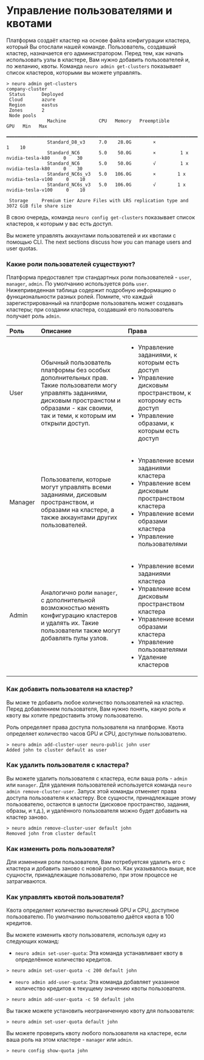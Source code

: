 # Управление пользователями и квотами

Платформа создаёт кластер на основе файла конфигурации кластера, который Вы отослали нашей команде. Пользователь, создавший кластер, назначается его администратором. Перед тем, как начать использовать узлы в кластере, Вам нужно добавить пользователей и, по желанию, квоты. Команда  `neuro admin get-clusters` показывает список кластеров, которыми вы можете управлять.

```text
> neuro admin get-clusters
company-cluster                                                                                      
 Status      Deployed                                                                              
 Cloud       azure                                                                                 
 Region      eastus                                                                                
 Zones       2                                                                                     
 Node pools                                                                                        
               Machine            CPU   Memory   Preemptible                     GPU   Min   Max   
              ━━━━━━━━━━━━━━━━━━━━━━━━━━━━━━━━━━━━━━━━━━━━━━━━━━━━━━━━━━━━━━━━━━━━━━━━━━━━━━━━━━━  
               Standard_D8_v3     7.0    28.0G        ×                                  1    10   
               Standard_NC6       5.0    50.0G        ×         1 x nvidia-tesla-k80     0    30   
               Standard_NC6       5.0    50.0G        √         1 x nvidia-tesla-k80     0    30   
               Standard_NC6s_v3   5.0   106.0G        ×        1 x nvidia-tesla-v100     0    10   
               Standard_NC6s_v3   5.0   106.0G        √        1 x nvidia-tesla-v100     0    10   
                                                                                                   
 Storage     Premium tier Azure Files with LRS replication type and 3072 GiB file share size       

```

В свою очередь, команда `neuro config get-clusters` показывает список кластеров, к которым у вас есть доступ.

Вы можете управлять аккаунтами пользователей и их квотами с помощью CLI. The next sections discuss how you can manage users and user quotas.

### Какие роли пользователей существуют?

Платформа предоставлет три стандартных роли пользователей - `user`, `manager`, `admin`. По умолчанию используется роль `user`. Нижеприведенная таблица содержит подробную информацию о функциональности разных ролей. Помните, что каждый зарегистрированный на платформе пользователь может создавать кластеры; при создании кластера, создавший его пользователь получает роль `admin`.

<table>
  <thead>
    <tr>
      <th style="text-align:left"><b>&#x420;&#x43E;&#x43B;&#x44C;</b>
      </th>
      <th style="text-align:left"><b>&#x41E;&#x43F;&#x438;&#x441;&#x430;&#x43D;&#x438;&#x435;</b>
      </th>
      <th style="text-align:left"><b>&#x41F;&#x440;&#x430;&#x432;&#x430;</b>
      </th>
    </tr>
  </thead>
  <tbody>
    <tr>
      <td style="text-align:left">User</td>
      <td style="text-align:left">&#x41E;&#x431;&#x44B;&#x447;&#x43D;&#x44B;&#x439; &#x43F;&#x43E;&#x43B;&#x44C;&#x437;&#x43E;&#x432;&#x430;&#x442;&#x435;&#x43B;&#x44C;
        &#x43F;&#x43B;&#x430;&#x442;&#x444;&#x43E;&#x440;&#x43C;&#x44B; &#x431;&#x435;&#x437;
        &#x43E;&#x441;&#x43E;&#x431;&#x44B;&#x445; &#x434;&#x43E;&#x43F;&#x43E;&#x43B;&#x43D;&#x438;&#x442;&#x435;&#x43B;&#x44C;&#x43D;&#x44B;&#x445;
        &#x43F;&#x440;&#x430;&#x432;. &#x422;&#x430;&#x43A;&#x438;&#x435; &#x43F;&#x43E;&#x43B;&#x44C;&#x437;&#x43E;&#x432;&#x430;&#x442;&#x435;&#x43B;&#x438;
        &#x43C;&#x43E;&#x433;&#x443; &#x443;&#x43F;&#x440;&#x430;&#x432;&#x43B;&#x44F;&#x442;&#x44C;
        &#x437;&#x430;&#x434;&#x430;&#x43D;&#x438;&#x44F;&#x43C;&#x438;, &#x434;&#x438;&#x441;&#x43A;&#x43E;&#x432;&#x44B;&#x43C;
        &#x43F;&#x440;&#x43E;&#x441;&#x442;&#x440;&#x430;&#x43D;&#x441;&#x442;&#x43E;&#x43C;
        &#x438; &#x43E;&#x431;&#x440;&#x430;&#x437;&#x430;&#x43C;&#x438; - &#x43A;&#x430;&#x43A;
        &#x441;&#x432;&#x43E;&#x438;&#x43C;&#x438;, &#x442;&#x430;&#x43A; &#x438;
        &#x442;&#x435;&#x43C;&#x438;, &#x43A; &#x43A;&#x43E;&#x442;&#x43E;&#x440;&#x44B;&#x43C;
        &#x438;&#x43C; &#x43E;&#x442;&#x43A;&#x440;&#x44B;&#x43B;&#x438; &#x434;&#x43E;&#x441;&#x442;&#x443;&#x43F;.</td>
      <td
      style="text-align:left">
        <ul>
          <li>&#x423;&#x43F;&#x440;&#x430;&#x432;&#x43B;&#x435;&#x43D;&#x438;&#x435;
            &#x437;&#x430;&#x434;&#x430;&#x43D;&#x438;&#x44F;&#x43C;&#x438;, &#x43A;
            &#x43A;&#x43E;&#x442;&#x43E;&#x440;&#x44B;&#x43C; &#x435;&#x441;&#x442;&#x44C;
            &#x434;&#x43E;&#x441;&#x442;&#x443;&#x43F;</li>
          <li>&#x423;&#x43F;&#x440;&#x430;&#x432;&#x43B;&#x435;&#x43D;&#x438;&#x435;
            &#x434;&#x438;&#x441;&#x43A;&#x43E;&#x432;&#x44B;&#x43C; &#x43F;&#x440;&#x43E;&#x441;&#x442;&#x440;&#x430;&#x43D;&#x441;&#x442;&#x432;&#x43E;&#x43C;,
            &#x43A; &#x43A;&#x43E;&#x442;&#x43E;&#x440;&#x43E;&#x43C;&#x443; &#x435;&#x441;&#x442;&#x44C;
            &#x434;&#x43E;&#x441;&#x442;&#x443;&#x43F;</li>
          <li>&#x423;&#x43F;&#x440;&#x430;&#x432;&#x43B;&#x435;&#x43D;&#x438;&#x435;
            &#x43E;&#x431;&#x440;&#x430;&#x437;&#x430;&#x43C;&#x438;, &#x43A; &#x43A;&#x43E;&#x442;&#x43E;&#x440;&#x44B;&#x43C;
            &#x435;&#x441;&#x442;&#x44C; &#x434;&#x43E;&#x441;&#x442;&#x443;&#x43F;</li>
        </ul>
        </td>
    </tr>
    <tr>
      <td style="text-align:left">Manager</td>
      <td style="text-align:left">&#x41F;&#x43E;&#x43B;&#x44C;&#x437;&#x43E;&#x432;&#x430;&#x442;&#x435;&#x43B;&#x438;,
        &#x43A;&#x43E;&#x442;&#x43E;&#x440;&#x44B;&#x435; &#x43C;&#x43E;&#x433;&#x443;&#x442;
        &#x443;&#x43F;&#x440;&#x430;&#x432;&#x43B;&#x44F;&#x442;&#x44C; &#x432;&#x441;&#x435;&#x43C;&#x438;
        &#x437;&#x430;&#x434;&#x430;&#x43D;&#x438;&#x44F;&#x43C;&#x438;, &#x434;&#x438;&#x441;&#x43A;&#x43E;&#x432;&#x44B;&#x43C;
        &#x43F;&#x440;&#x43E;&#x441;&#x442;&#x440;&#x430;&#x43D;&#x441;&#x442;&#x432;&#x43E;&#x43C;,
        &#x438; &#x43E;&#x431;&#x440;&#x430;&#x437;&#x430;&#x43C;&#x438; &#x43D;&#x430;
        &#x43A;&#x43B;&#x430;&#x441;&#x442;&#x435;&#x440;&#x435;, &#x430; &#x442;&#x430;&#x43A;&#x436;&#x435;
        &#x430;&#x43A;&#x43A;&#x430;&#x443;&#x43D;&#x442;&#x430;&#x43C;&#x438;
        &#x434;&#x440;&#x443;&#x433;&#x438;&#x445; &#x43F;&#x43E;&#x43B;&#x44C;&#x437;&#x43E;&#x432;&#x430;&#x442;&#x435;&#x43B;&#x435;&#x439;.</td>
      <td
      style="text-align:left">
        <ul>
          <li>&#x423;&#x43F;&#x440;&#x430;&#x432;&#x43B;&#x435;&#x43D;&#x438;&#x435;
            &#x432;&#x441;&#x435;&#x43C;&#x438; &#x437;&#x430;&#x434;&#x430;&#x43D;&#x438;&#x44F;&#x43C;&#x438;
            &#x43A;&#x43B;&#x430;&#x441;&#x442;&#x435;&#x440;&#x430;</li>
          <li>&#x423;&#x43F;&#x440;&#x430;&#x432;&#x43B;&#x435;&#x43D;&#x438;&#x435;
            &#x432;&#x441;&#x435;&#x43C; &#x434;&#x438;&#x441;&#x43A;&#x43E;&#x432;&#x44B;&#x43C;
            &#x43F;&#x440;&#x43E;&#x441;&#x442;&#x440;&#x430;&#x43D;&#x441;&#x442;&#x432;&#x43E;&#x43C;
            &#x43A;&#x43B;&#x430;&#x441;&#x442;&#x435;&#x440;&#x430;</li>
          <li>&#x423;&#x43F;&#x440;&#x430;&#x432;&#x43B;&#x435;&#x43D;&#x438;&#x435;
            &#x432;&#x441;&#x435;&#x43C;&#x438; &#x43E;&#x431;&#x440;&#x430;&#x437;&#x430;&#x43C;&#x438;
            &#x43A;&#x43B;&#x430;&#x441;&#x442;&#x435;&#x440;&#x430;</li>
          <li>&#x423;&#x43F;&#x440;&#x430;&#x432;&#x43B;&#x435;&#x43D;&#x438;&#x435;
            &#x43F;&#x43E;&#x43B;&#x44C;&#x437;&#x43E;&#x432;&#x430;&#x442;&#x435;&#x43B;&#x44F;&#x43C;&#x438;</li>
        </ul>
        </td>
    </tr>
    <tr>
      <td style="text-align:left">Admin</td>
      <td style="text-align:left">&#x410;&#x43D;&#x430;&#x43B;&#x43E;&#x433;&#x438;&#x447;&#x43D;&#x43E;
        &#x440;&#x43E;&#x43B;&#x438; <code>manager</code>, &#x441; &#x434;&#x43E;&#x43F;&#x43E;&#x43B;&#x43D;&#x438;&#x442;&#x435;&#x43B;&#x44C;&#x43D;&#x43E;&#x439;
        &#x432;&#x43E;&#x437;&#x43C;&#x43E;&#x436;&#x43D;&#x43E;&#x441;&#x442;&#x44C;&#x44E;
        &#x43C;&#x435;&#x43D;&#x44F;&#x442;&#x44C; &#x43A;&#x43E;&#x43D;&#x444;&#x438;&#x433;&#x443;&#x440;&#x430;&#x446;&#x438;&#x44E;
        &#x43A;&#x43B;&#x430;&#x441;&#x442;&#x435;&#x440;&#x43E;&#x432; &#x438;
        &#x443;&#x434;&#x430;&#x43B;&#x44F;&#x442;&#x44C; &#x438;&#x445;. &#x422;&#x430;&#x43A;&#x438;&#x435;
        &#x43F;&#x43E;&#x43B;&#x44C;&#x437;&#x43E;&#x432;&#x430;&#x442;&#x435;&#x43B;&#x438;
        &#x442;&#x430;&#x43A;&#x436;&#x435; &#x43C;&#x43E;&#x433;&#x443;&#x442;
        &#x434;&#x43E;&#x431;&#x430;&#x432;&#x43B;&#x44F;&#x442;&#x44C; &#x43F;&#x443;&#x43B;&#x44B;
        &#x443;&#x437;&#x43B;&#x43E;&#x432;.</td>
      <td style="text-align:left">
        <ul>
          <li>&#x423;&#x43F;&#x440;&#x430;&#x432;&#x43B;&#x435;&#x43D;&#x438;&#x435;
            &#x432;&#x441;&#x435;&#x43C;&#x438; &#x437;&#x430;&#x434;&#x430;&#x43D;&#x438;&#x44F;&#x43C;&#x438;
            &#x43A;&#x43B;&#x430;&#x441;&#x442;&#x435;&#x440;&#x430;</li>
          <li>&#x423;&#x43F;&#x440;&#x430;&#x432;&#x43B;&#x435;&#x43D;&#x438;&#x435;
            &#x432;&#x441;&#x435;&#x43C; &#x434;&#x438;&#x441;&#x43A;&#x43E;&#x432;&#x44B;&#x43C;
            &#x43F;&#x440;&#x43E;&#x441;&#x442;&#x440;&#x430;&#x43D;&#x441;&#x442;&#x432;&#x43E;&#x43C;
            &#x43A;&#x43B;&#x430;&#x441;&#x442;&#x435;&#x440;&#x430;</li>
          <li>&#x423;&#x43F;&#x440;&#x430;&#x432;&#x43B;&#x435;&#x43D;&#x438;&#x435;
            &#x432;&#x441;&#x435;&#x43C;&#x438; &#x43E;&#x431;&#x440;&#x430;&#x437;&#x430;&#x43C;&#x438;
            &#x43A;&#x43B;&#x430;&#x441;&#x442;&#x435;&#x440;&#x430;</li>
          <li>&#x423;&#x43F;&#x440;&#x430;&#x432;&#x43B;&#x435;&#x43D;&#x438;&#x435;
            &#x43F;&#x43E;&#x43B;&#x44C;&#x437;&#x43E;&#x432;&#x430;&#x442;&#x435;&#x43B;&#x44F;&#x43C;&#x438;</li>
          <li>&#x423;&#x434;&#x430;&#x43B;&#x435;&#x43D;&#x438;&#x435; &#x43A;&#x43B;&#x430;&#x441;&#x442;&#x435;&#x440;&#x43E;&#x432;</li>
        </ul>
      </td>
    </tr>
  </tbody>
</table>

### Как добавить пользователя на кластер?

Вы може те добавить любое количество пользователей на кластер. Перед добавлением пользователя, Вам нужно понять, какую роль и квоту вы хотите предоставить этому пользователю.

Роль определяет права доступа пользователя на платформе. Квота определяет количество часов GPU и CPU, доступные пользователю.

```text
> neuro admin add-cluster-user neuro-public john user
Added john to cluster default as user
```

### Как удалить пользователя с кластера?

Вы можете удалить пользователя с кластера, если ваша роль - `admin` или `manager`. Для удаления пользователей используется команда `neuro admin remove-cluster-user`. Запуск этой команды отменяет права доступа пользователя к кластеру. Все сущности, принадлежащие этому пользователю, остаются в целости \(дисковое пространство, задания, образы, и т.д.\), и удалённого пользователя можно будет добавить на кластер заново.

```text
> neuro admin remove-cluster-user default john
Removed john from cluster default
```

### Как изменить роль пользователя?

Для изменения роли пользователя, Вам потребуетсяя удалить его с кластера и добавить заново с новой ролью. Как указывалось выше, все сущности, принадлежащие пользователю, при этом процессе не затрагиваются.

### Как управлять квотой пользователя?

Квота определяет количество вычислений GPU и CPU, доступное пользователю. По умолчанию пользователю даётся квота в 100 кредитов.

Вы можете изменить квоту пользователя, используя одну из следующих команд:

* `neuro admin set-user-quota`: Эта команда устанавливает квоту в определённое количество кредитов.

```text
> neuro admin set-user-quota -c 200 default john
```

* `neuro admin add-user-quota`: Эта команда добавляет указанное количество кредитов к текущему значению квоты пользователя.

```text
> neuro admin add-user-quota -c 50 default john
```

Вы также можете установить неограниченную квоту для пользователя:

```text
> neuro admin set-user-quota default john
```

Вы можете проверить квоту любого пользователя на кластере, если ваша роль на этом кластере - `manager` или `admin`.

```text
> neuro config show-quota john
```

